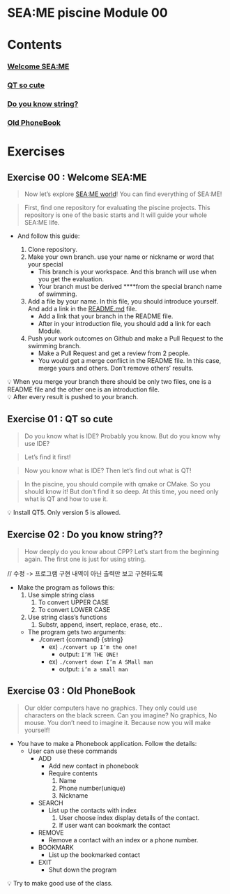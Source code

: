 # SEA:ME piscine Module 00

# Contents

### [Welcome SEA:ME](#exercise-00--welcome-seame)
### [QT so cute](#exercise-01--qt-so-cute)
### [Do you know string?](#exercise-02--do-you-know-string)
### [Old PhoneBook](#exercise-03--old-phonebook)

# Exercises
## Exercise 00 : Welcome SEA:ME

> Now let’s explore [SEA:ME world](https://github.com/SEA-ME)! You can find everything of SEA:ME!

> First, find one repository for evaluating the piscine projects. This repository is one of the basic starts and It will guide your whole SEA:ME life.

- And follow this guide:

    1. Clone repository.
    2. Make your own branch. use your name or nickname or word that your special 
        - This branch is your workspace. And this branch will use when you get the evaluation.
        - Your branch must be derived ****from the special branch name of swimming.
    3. Add a file by your name. In this file, you should introduce yourself. And add a link in the [README.md](http://README.md) file. 
        - Add a link that your branch in the README file.
        - After in your introduction file, you should add a link for each Module.
    4. Push your work outcomes on Github and make a Pull Request to the swimming branch.
        - Make a Pull Request and get a review from 2 people.
        - You would get a merge conflict in the README file. In this case, merge yours and others. Don’t remove others’ results.

<aside>
💡 When you merge your branch there should be only two files, one is a README file and the other one is an introduction file.
</aside>

<aside>
💡 After every result is pushed to your branch.
</aside>

## Exercise 01 : QT so cute
> Do you know what is IDE? Probably you know. But do you know why use IDE?

> Let’s find it first!

> Now you know what is IDE? Then let’s find out what is QT!

> In the piscine, you should compile with qmake or CMake. So you should know it! But don't find it so deep. At this time, you need only what is QT and how to use it.

<aside>
💡 Install QT5. Only version 5 is allowed.
</aside>

## Exercise 02 : Do you know string??
> How deeply do you know about CPP? Let’s start from the beginning again.
The first one is just for using string. 

// 수정 -> 프로그램 구현 내역이 아닌 출력만 보고 구현하도록
- Make the program as follows this:
    1. Use simple string class
        1. To convert UPPER CASE
        2. To convert LOWER CASE
    2. Use string class’s functions
        1. Substr, append, insert, replace, erase, etc..
    - The program gets two arguments:
        - ./convert {command} {string}
            - ex) `./convert up I’m the one!`
                - output:  `I’M THE ONE!`
            - ex) `./convert down I’m A SMall man`
                - output: `i’m a small man`

## Exercise 03 : Old PhoneBook

> Our older computers have no graphics. They only could use characters on the black screen.
Can you imagine? No graphics, No mouse. You don’t need to imagine it. Because now you will make yourself!

- You have to make a Phonebook application.  Follow the details:
    - User can use these commands
        - ADD
            - Add new contact in phonebook
            - Require contents
                1. Name
                2. Phone number(unique)
                3. Nickname
        - SEARCH
            - List up the contacts with index
                1. User choose index display details of the contact.
                2. If user want can bookmark the contact
        - REMOVE
            - Remove a contact with an index or a phone number.
        - BOOKMARK
            - List up the bookmarked contact
        - EXIT
            - Shut down the program
<aside>
💡 Try to make good use of the class.
</aside>
